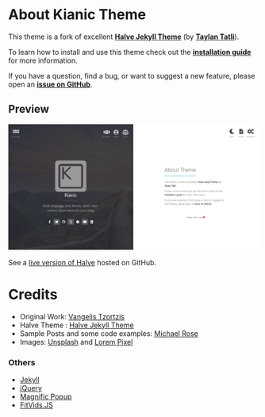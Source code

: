 # About Kianic Theme

This theme is a fork of excellent [**Halve Jekyll Theme**](https://taylantatli.github.io/Halve) (by [**Taylan Tatli**](https://github.com/TaylanTatli)).

To learn how to install and use this theme check out the [**installation guide**](https://mahdibaghbani.github.io/Kianic/en/kianic-theme) for more information.

If you have a question, find a bug, or want to suggest a new feature, please open an [**issue on GitHub**](https://github.com/MahdiBaghbani/Kianic/issues/new).

## Preview   
![screenshot of Halve](/images/kianic-home-image.png)

See a [live version of Halve](http://MahdiBaghbani.github.io/Kianic) hosted on GitHub.

# Credits
- Original Work: [Vangelis Tzortzis](https://github.com/srekoble)  
- Halve Theme : [Halve Jekyll Theme](https://taylantatli.github.io/Halve)
- Sample Posts and some code examples: [Michael Rose](https://github.com/mmistakes/)
- Images: [Unsplash](https://unsplash.com/) and [Lorem Pixel](http://lorempixel.com)

### Others
- [Jekyll](http://jekyllrb.com/)
- [jQuery](http://jquery.com/)
- [Magnific Popup](http://dimsemenov.com/plugins/magnific-popup/)
- [FitVids.JS](http://fitvidsjs.com/)
